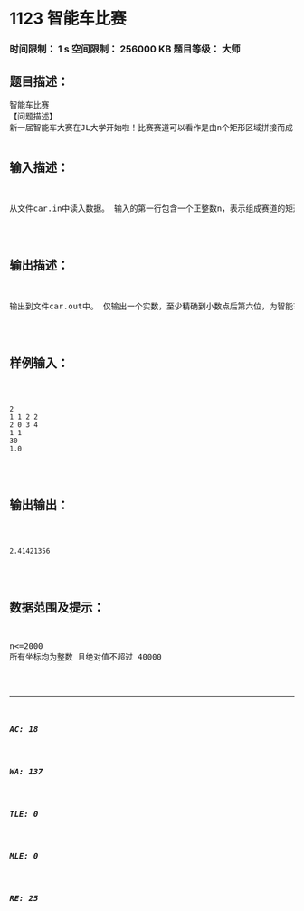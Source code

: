 # 1123 智能车比赛   
### 时间限制： 1 s     空间限制： 256000 KB     题目等级： 大师  
## 题目描述：  

<pre>
智能车比赛  
【问题描述】  
新一届智能车大赛在JL大学开始啦！比赛赛道可以看作是由n个矩形区域拼接而成（如下图所示），每个矩形的边都平行于坐标轴，第i个矩形区域的左下角和右上角坐标分别为(xi,1,yi,1)和(xi,2,yi,2)。 题目保证：xi,1<xi,2=xi+1,1，且yi,1< yi,2，相邻两个矩形一定有重叠在一起的边（如图中虚线所示），智能车可以通过这部分穿梭于矩形区域之间。  
选手们需要在最快的时间内让自己设计的智能车从一个给定的起点S点到达一个给定的终点T点，且智能车不能跑出赛道。假定智能车的速度恒为v且转向不消耗任何时间，你能算出最快需要多少时间完成比赛么？

</pre>
  
  
## 输入描述：  

<pre>
从文件car.in中读入数据。 输入的第一行包含一个正整数n，表示组成赛道的矩形个数。 接下来n行描述这些矩形，其中第i行包含4个整数xi,1, yi,1, xi,2, yi,2，表示第i个矩形左下角和右上角坐标分别为(xi,1, yi,1)和(xi,2, yi,2)。 接下来一行包含两个整数xS, yS，表示起点坐标。 接下来一行包含两个整数xT, yT，表示终点坐标。 接下来一行包含一个实数v(1≤v≤10 )，表示智能车的速度。
</pre>
  
  
## 输出描述：  

<pre>
输出到文件car.out中。 仅输出一个实数，至少精确到小数点后第六位，为智能车完成比赛的最快时间。
</pre>
  
  
## 样例输入：  

<pre><code>
2
1 1 2 2
2 0 3 4
1 1
30
1.0
</code></pre>
  
  
## 输出输出：  

<pre><code>
2.41421356
</code></pre>
  
  
## 数据范围及提示：  

<pre>
n<=2000
所有坐标均为整数 且绝对值不超过 40000
</pre>
  
  
***  

##### AC: 18  
##### WA: 137  
##### TLE: 0  
##### MLE: 0  
##### RE: 25  
